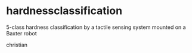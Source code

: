 # hardnessclassification
5-class hardness classification by a tactile sensing system mounted on a Baxter robot 

christian
